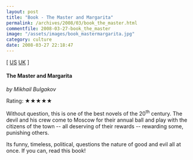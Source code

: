 ```yaml
---
layout: post
title: "Book - The Master and Margarita"
permalink: /archives/2008/03/book_the_master.html
commentfile: 2008-03-27-book_the_master
image: "/assets/images/book_mastermargarita.jpg"
category: culture
date: 2008-03-27 22:18:47
---
```


\[ [US](http://www.amazon.com/Master-Margarita-Mikhail-Bulgakov/dp/0679760806/ref=ed_oe_p|) [UK](http://www.amazon.co.uk/Master-Margarita-Mikhail-Bulgakov/dp/1860460410/ref=sr_1_39?ie=UTF8&s=books&qid=1226009730&sr=1-39) \]

#### The Master and Margarita

_by Mikhail Bulgakov_

Rating: ★★★★★

Without question, this is one of the best novels of the 20<sup>th</sup> century. The devil and his crew come to Moscow for their annual ball and play with the citizens of the town -- all deserving of their rewards -- rewarding some, punishing others.

Its funny, timeless, political, questions the nature of good and evil all at once. If you can, read this book!
